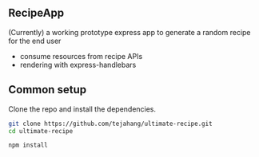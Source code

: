 ## RecipeApp

(Currently) a working prototype express app to generate a random recipe for the end user

- consume resources from recipe APIs
- rendering with express-handlebars

## Common setup

Clone the repo and install the dependencies.

```bash
git clone https://github.com/tejahang/ultimate-recipe.git
cd ultimate-recipe
```

```bash
npm install
```
